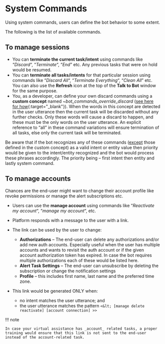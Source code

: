 # System Commands

Using system commands, users can define the bot behavior to some extent.

The following is the list of available commands.


## To manage sessions


* You can **terminate the current task/intent** using commands like “_Discard_“, “_Terminate_“, “_End_” etc. Any previous tasks that were on hold would be resumed.
* You can **terminate all tasks/intents** for that particular session using commands like “_Discard All_“, “_Terminate Everything_“, “_Clean All_” etc.  You can also use the **Refresh** icon at the top of the **Talk to Bot** window for the same purpose.
* You, as a developer, can define your own discard commands using a **custom concept** named _~bot_commands_override_discard_ ([see here for how](../natural-language/training/fundamental-meaning/#define-custom-concepts){:target="_blank"}). When the words in this concept are detected in the user utterance then the current task will be discarded without any further checks. Only these words will cause a discard to happen, and these must be the only words on the user utterance. An explicit reference to “all” in these command variations will ensure termination of all tasks, else only the current task will be terminated.

Be aware that if the bot recognizes any of these commands (<span style="text-decoration:underline;">except</span> those defined in the custom concept) as a valid intent or entity value then priority would be given to the intent/entity recognized and the bot would process these phrases accordingly. The priority being – first intent then entity and lastly system command.


## To manage accounts

Chances are the end-user might want to change their account profile like revoke permissions or manage the alert subscriptions etc.

* Users can use the **manage account** using commands like “_Reactivate my account_“, “_manage my account_“, etc.
* Platform responds with a message to the user with a link.
* The link can be used by the user to change:
    * **Authorizations** – The end-user can delete any authorizations and/or add new auth accounts. Especially useful when the user has multiple accounts and wants to revisit the auth account or if the given account authorization token has expired. In case the bot requires multiple authorizations each of these would be listed here.
    * **Alert Task Settings** – The end-user can unsubscribe by deleting the subscription or change the notification settings
    * **Profile** – this includes first name, last name and the preferred time zone.

* This link would be generated ONLY when:
    * no intent matches the user utterance; and
    * the user utterance matches the pattern `<&lt; [manage delete reactivate] [account connection] >>`

!!! note

    In case your virtual assistance has _account_ related tasks, a proper training would ensure that this link is not sent to the end-user instead of the account-related task.